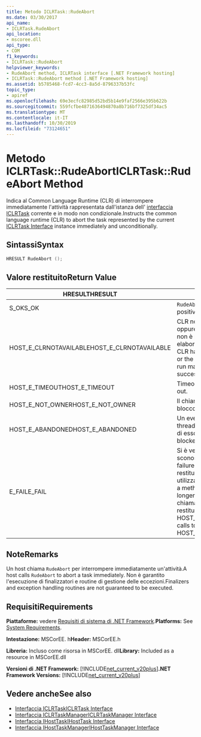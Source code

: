 ```yaml
---
title: Metodo ICLRTask::RudeAbort
ms.date: 03/30/2017
api_name:
- ICLRTask.RudeAbort
api_location:
- mscoree.dll
api_type:
- COM
f1_keywords:
- ICLRTask::RudeAbort
helpviewer_keywords:
- RudeAbort method, ICLRTask interface [.NET Framework hosting]
- ICLRTask::RudeAbort method [.NET Framework hosting]
ms.assetid: b5785468-fcd7-4cc3-8a5d-8796337b53fc
topic_type:
- apiref
ms.openlocfilehash: 69e3ecfc82985d52bd5b14e9faf2566e395b622b
ms.sourcegitcommit: 559fcfbe4871636494870a8b716bf7325df34ac5
ms.translationtype: MT
ms.contentlocale: it-IT
ms.lasthandoff: 10/30/2019
ms.locfileid: "73124651"
---
```

# <a name="iclrtaskrudeabort-method"></a><span data-ttu-id="3d90d-102">Metodo ICLRTask::RudeAbort</span><span class="sxs-lookup"><span data-stu-id="3d90d-102">ICLRTask::RudeAbort Method</span></span>
<span data-ttu-id="3d90d-103">Indica al Common Language Runtime (CLR) di interrompere immediatamente l'attività rappresentata dall'istanza dell' [interfaccia ICLRTask](../../../../docs/framework/unmanaged-api/hosting/iclrtask-interface.md) corrente e in modo non condizionale.</span><span class="sxs-lookup"><span data-stu-id="3d90d-103">Instructs the common language runtime (CLR) to abort the task represented by the current [ICLRTask Interface](../../../../docs/framework/unmanaged-api/hosting/iclrtask-interface.md) instance immediately and unconditionally.</span></span>  
  
## <a name="syntax"></a><span data-ttu-id="3d90d-104">Sintassi</span><span class="sxs-lookup"><span data-stu-id="3d90d-104">Syntax</span></span>  
  
```cpp  
HRESULT RudeAbort ();   
```  
  
## <a name="return-value"></a><span data-ttu-id="3d90d-105">Valore restituito</span><span class="sxs-lookup"><span data-stu-id="3d90d-105">Return Value</span></span>  
  
|<span data-ttu-id="3d90d-106">HRESULT</span><span class="sxs-lookup"><span data-stu-id="3d90d-106">HRESULT</span></span>|<span data-ttu-id="3d90d-107">Descrizione</span><span class="sxs-lookup"><span data-stu-id="3d90d-107">Description</span></span>|  
|-------------|-----------------|  
|<span data-ttu-id="3d90d-108">S_OK</span><span class="sxs-lookup"><span data-stu-id="3d90d-108">S_OK</span></span>|<span data-ttu-id="3d90d-109">`RudeAbort` ha restituito un esito positivo.</span><span class="sxs-lookup"><span data-stu-id="3d90d-109">`RudeAbort` returned successfully.</span></span>|  
|<span data-ttu-id="3d90d-110">HOST_E_CLRNOTAVAILABLE</span><span class="sxs-lookup"><span data-stu-id="3d90d-110">HOST_E_CLRNOTAVAILABLE</span></span>|<span data-ttu-id="3d90d-111">CLR non è stato caricato in un processo oppure CLR si trova in uno stato in cui non è possibile eseguire codice gestito o elaborare la chiamata correttamente.</span><span class="sxs-lookup"><span data-stu-id="3d90d-111">The CLR has not been loaded into a process, or the CLR is in a state in which it cannot run managed code or process the call successfully.</span></span>|  
|<span data-ttu-id="3d90d-112">HOST_E_TIMEOUT</span><span class="sxs-lookup"><span data-stu-id="3d90d-112">HOST_E_TIMEOUT</span></span>|<span data-ttu-id="3d90d-113">Timeout della chiamata.</span><span class="sxs-lookup"><span data-stu-id="3d90d-113">The call timed out.</span></span>|  
|<span data-ttu-id="3d90d-114">HOST_E_NOT_OWNER</span><span class="sxs-lookup"><span data-stu-id="3d90d-114">HOST_E_NOT_OWNER</span></span>|<span data-ttu-id="3d90d-115">Il chiamante non è il proprietario del blocco.</span><span class="sxs-lookup"><span data-stu-id="3d90d-115">The caller does not own the lock.</span></span>|  
|<span data-ttu-id="3d90d-116">HOST_E_ABANDONED</span><span class="sxs-lookup"><span data-stu-id="3d90d-116">HOST_E_ABANDONED</span></span>|<span data-ttu-id="3d90d-117">Un evento è stato annullato mentre un thread bloccato o Fiber era in attesa su di esso.</span><span class="sxs-lookup"><span data-stu-id="3d90d-117">An event was canceled while a blocked thread or fiber was waiting on it.</span></span>|  
|<span data-ttu-id="3d90d-118">E_FAIL</span><span class="sxs-lookup"><span data-stu-id="3d90d-118">E_FAIL</span></span>|<span data-ttu-id="3d90d-119">Si è verificato un errore irreversibile sconosciuto.</span><span class="sxs-lookup"><span data-stu-id="3d90d-119">An unknown catastrophic failure occurred.</span></span> <span data-ttu-id="3d90d-120">Quando un metodo restituisce E_FAIL, CLR non è più utilizzabile all'interno del processo.</span><span class="sxs-lookup"><span data-stu-id="3d90d-120">When a method returns E_FAIL, the CLR is no longer usable within the process.</span></span> <span data-ttu-id="3d90d-121">Le chiamate successive ai metodi di hosting restituiscono HOST_E_CLRNOTAVAILABLE.</span><span class="sxs-lookup"><span data-stu-id="3d90d-121">Subsequent calls to hosting methods return HOST_E_CLRNOTAVAILABLE.</span></span>|  
  
## <a name="remarks"></a><span data-ttu-id="3d90d-122">Note</span><span class="sxs-lookup"><span data-stu-id="3d90d-122">Remarks</span></span>  
 <span data-ttu-id="3d90d-123">Un host chiama `RudeAbort` per interrompere immediatamente un'attività.</span><span class="sxs-lookup"><span data-stu-id="3d90d-123">A host calls `RudeAbort` to abort a task immediately.</span></span> <span data-ttu-id="3d90d-124">Non è garantito l'esecuzione di finalizzatori e routine di gestione delle eccezioni.</span><span class="sxs-lookup"><span data-stu-id="3d90d-124">Finalizers and exception handling routines are not guaranteed to be executed.</span></span>  
  
## <a name="requirements"></a><span data-ttu-id="3d90d-125">Requisiti</span><span class="sxs-lookup"><span data-stu-id="3d90d-125">Requirements</span></span>  
 <span data-ttu-id="3d90d-126">**Piattaforme:** vedere [Requisiti di sistema di .NET Framework](../../../../docs/framework/get-started/system-requirements.md).</span><span class="sxs-lookup"><span data-stu-id="3d90d-126">**Platforms:** See [System Requirements](../../../../docs/framework/get-started/system-requirements.md).</span></span>  
  
 <span data-ttu-id="3d90d-127">**Intestazione:** MSCorEE. h</span><span class="sxs-lookup"><span data-stu-id="3d90d-127">**Header:** MSCorEE.h</span></span>  
  
 <span data-ttu-id="3d90d-128">**Libreria:** Incluso come risorsa in MSCorEE. dll</span><span class="sxs-lookup"><span data-stu-id="3d90d-128">**Library:** Included as a resource in MSCorEE.dll</span></span>  
  
 <span data-ttu-id="3d90d-129">**Versioni di .NET Framework:** [!INCLUDE[net_current_v20plus](../../../../includes/net-current-v20plus-md.md)]</span><span class="sxs-lookup"><span data-stu-id="3d90d-129">**.NET Framework Versions:** [!INCLUDE[net_current_v20plus](../../../../includes/net-current-v20plus-md.md)]</span></span>  
  
## <a name="see-also"></a><span data-ttu-id="3d90d-130">Vedere anche</span><span class="sxs-lookup"><span data-stu-id="3d90d-130">See also</span></span>

- [<span data-ttu-id="3d90d-131">Interfaccia ICLRTask</span><span class="sxs-lookup"><span data-stu-id="3d90d-131">ICLRTask Interface</span></span>](../../../../docs/framework/unmanaged-api/hosting/iclrtask-interface.md)
- [<span data-ttu-id="3d90d-132">Interfaccia ICLRTaskManager</span><span class="sxs-lookup"><span data-stu-id="3d90d-132">ICLRTaskManager Interface</span></span>](../../../../docs/framework/unmanaged-api/hosting/iclrtaskmanager-interface.md)
- [<span data-ttu-id="3d90d-133">Interfaccia IHostTask</span><span class="sxs-lookup"><span data-stu-id="3d90d-133">IHostTask Interface</span></span>](../../../../docs/framework/unmanaged-api/hosting/ihosttask-interface.md)
- [<span data-ttu-id="3d90d-134">Interfaccia IHostTaskManager</span><span class="sxs-lookup"><span data-stu-id="3d90d-134">IHostTaskManager Interface</span></span>](../../../../docs/framework/unmanaged-api/hosting/ihosttaskmanager-interface.md)

